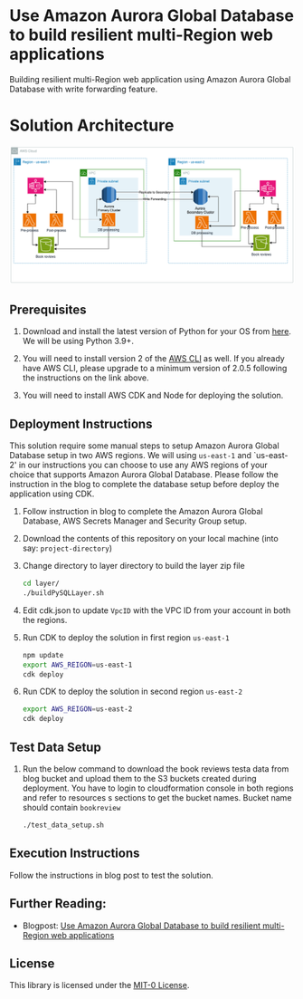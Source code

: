 # Use Amazon Aurora Global Database to build resilient multi-Region web applications 

Building resilient multi-Region web application using Amazon Aurora Global Database with write forwarding feature.

# Solution Architecture

![Solution Architecture](images/solution-architecture.png)

## Prerequisites

1. Download and install the latest version of Python for your OS from [here](https://www.python.org/downloads/). We will be using Python 3.9+.

2. You will need to install version 2 of the [AWS CLI](https://docs.aws.amazon.com/cli/latest/userguide/cli-chap-install.html) as well. If you already have AWS CLI, please upgrade to a minimum version of 2.0.5 following the instructions on the link above.

3. You will need to install AWS CDK and Node for deploying the solution.
## Deployment Instructions

This solution require some manual steps to setup Amazon Aurora Global Database
setup in two AWS regions. We will using `us-east-1` and `us-east-2' in our instructions
you can choose to use any AWS regions of your choice that supports Amazon Aurora Global Database.
Please follow the instruction in the blog to complete the database setup before deploy the application
using CDK.

1. Follow instruction in blog to complete the Amazon Aurora Global Database, AWS Secrets Manager and Security Group setup.

2. Download the contents of this repository on your local machine (into say:
   `project-directory`)

3. Change directory to layer directory to build the layer zip file
   ```bash
   cd layer/
   ./buildPySQLLayer.sh
   ```

4. Edit cdk.json to update `VpcID` with the VPC ID from your account in both the regions. 

5. Run CDK to deploy the solution in first region `us-east-1`
    ```bash
   npm update
   export AWS_REIGON=us-east-1
   cdk deploy
    ```
6. Run CDK to deploy the solution in second region `us-east-2`
    ```bash
   export AWS_REIGON=us-east-2
   cdk deploy
    ```

## Test Data Setup 

1. Run the below command to download the book reviews testa data from blog bucket and upload them to the S3 buckets 
    created during deployment. You have to login to cloudformation console in both regions and refer to resources s
    sections to get the bucket names. Bucket name should contain `bookreview`
    ```bash
    ./test_data_setup.sh
    ```

## Execution Instructions

Follow the instructions in blog post to test the solution.


## Further Reading:

- Blogpost: [Use Amazon Aurora Global Database to build resilient multi-Region web applications](https://aws.amazon.com/blogs/TBD/)

## License

This library is licensed under the [MIT-0 License](https://github.com/aws/mit-0).